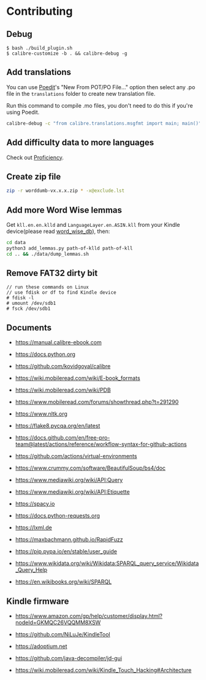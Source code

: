 # Contributing

## Debug

```
$ bash ./build_plugin.sh
$ calibre-customize -b . && calibre-debug -g
```

## Add translations

You can use [Poedit](https://poedit.net)'s "New From POT/PO File..." option then select any .po file in the `translations` folder to create new translation file.

Run this command to compile .mo files, you don't need to do this if you're using Poedit.

```bash
calibre-debug -c "from calibre.translations.msgfmt import main; main()" translations/*.po
```

## Add difficulty data to more languages

Check out [Proficiency](https://github.com/xxyzz/Proficiency).

## Create zip file

```bash
zip -r worddumb-vx.x.x.zip * -x@exclude.lst
```

## Add more Word Wise lemmas

Get `kll.en.en.klld` and `LanguageLayer.en.ASIN.kll` from your Kindle device(please read [word\_wise\_db](./word_wise_db.md)), then:

```bash
cd data
python3 add_lemmas.py path-of-klld path-of-kll
cd .. && ./data/dump_lemmas.sh
```

## Remove FAT32 dirty bit

```
// run these commands on Linux
// use fdisk or df to find Kindle device
# fdisk -l
# umount /dev/sdb1
# fsck /dev/sdb1
```

## Documents

- https://manual.calibre-ebook.com

- https://docs.python.org

- https://github.com/kovidgoyal/calibre

- https://wiki.mobileread.com/wiki/E-book_formats

- https://wiki.mobileread.com/wiki/PDB

- https://www.mobileread.com/forums/showthread.php?t=291290

- https://www.nltk.org

- https://flake8.pycqa.org/en/latest

- https://docs.github.com/en/free-pro-team@latest/actions/reference/workflow-syntax-for-github-actions

- https://github.com/actions/virtual-environments

- https://www.crummy.com/software/BeautifulSoup/bs4/doc

- https://www.mediawiki.org/wiki/API:Query

- https://www.mediawiki.org/wiki/API:Etiquette

- https://spacy.io

- https://docs.python-requests.org

- https://lxml.de

- https://maxbachmann.github.io/RapidFuzz

- https://pip.pypa.io/en/stable/user_guide

- https://www.wikidata.org/wiki/Wikidata:SPARQL_query_service/Wikidata_Query_Help

- https://en.wikibooks.org/wiki/SPARQL

## Kindle firmware

- https://www.amazon.com/gp/help/customer/display.html?nodeId=GKMQC26VQQMM8XSW

- https://github.com/NiLuJe/KindleTool

- https://adoptium.net

- https://github.com/java-decompiler/jd-gui

- https://wiki.mobileread.com/wiki/Kindle_Touch_Hacking#Architecture
